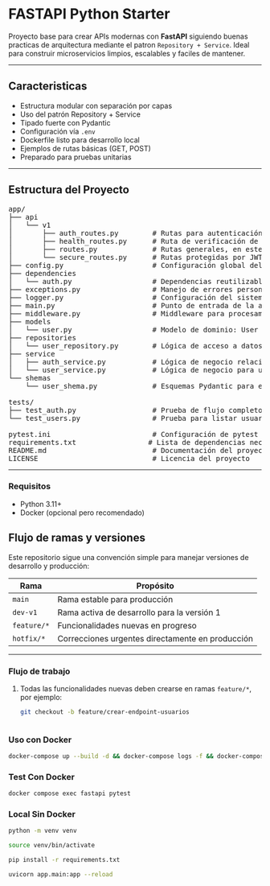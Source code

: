 # FASTAPI Python Starter

Proyecto base para crear APIs modernas con **FastAPI** siguiendo buenas practicas de arquitectura mediante el patron `Repository + Service`. Ideal para construir microservicios limpios, escalables y faciles de mantener.


---

## Caracteristicas

- Estructura modular con separación por capas  
- Uso del patrón Repository + Service  
- Tipado fuerte con Pydantic  
- Configuración vía `.env`  
- Dockerfile listo para desarrollo local  
- Ejemplos de rutas básicas (GET, POST)  
- Preparado para pruebas unitarias  

---

## Estructura del Proyecto
<pre>
app/
├── api
│   └── v1
│       ├── auth_routes.py        # Rutas para autenticación: /login
│       ├── health_routes.py      # Ruta de verificación de estado: /health
│       ├── routes.py             # Rutas generales, en este caso para /users
│       └── secure_routes.py      # Rutas protegidas por JWT: /secure
├── config.py                     # Configuración global del proyecto vía .env usando Pydantic
├── dependencies
│   └── auth.py                   # Dependencias reutilizables
├── exceptions.py                 # Manejo de errores personalizados (si no lo tienes, te lo puedo generar)
├── logger.py                     # Configuración del sistema de logging (nivel, formato, salida)
├── main.py                       # Punto de entrada de la app FastAPI, incluye rutas y metadatos
├── middleware.py                 # Middleware para procesamiento de peticiones/respuestas
├── models
│   └── user.py                   # Modelo de dominio: User (desacoplado de Pydantic)
├── repositories
│   └── user_repository.py        # Lógica de acceso a datos
├── service
│   ├── auth_service.py           # Lógica de negocio relacionada con JWT: creación y validación
│   └── user_service.py           # Lógica de negocio para usuarios, usa UserRepository
└── shemas
    └── user_shema.py             # Esquemas Pydantic para entrada/salida de datos HTTP

tests/
├── test_auth.py                  # Prueba de flujo completo de login y acceso protegido
└── test_users.py                 # Prueba para listar usuarios

pytest.ini                        # Configuración de pytest para testeo automatizado
requirements.txt                 # Lista de dependencias necesarias
README.md                         # Documentación del proyecto
LICENSE                           # Licencia del proyecto
</pre>
---

### Requisitos
- Python 3.11+
- Docker (opcional pero recomendado)

## Flujo de ramas y versiones


Este repositorio sigue una convención simple para manejar versiones de desarrollo y producción:

| Rama        | Propósito                                 |
|-------------|-------------------------------------------|
| `main`      | Rama estable para producción               |
| `dev-v1`    | Rama activa de desarrollo para la versión 1 |
| `feature/*` | Funcionalidades nuevas en progreso         |
| `hotfix/*`  | Correcciones urgentes directamente en producción |

---


### Flujo de trabajo

1. Todas las funcionalidades nuevas deben crearse en ramas `feature/*`, por ejemplo:
   ```bash
   git checkout -b feature/crear-endpoint-usuarios



### Uso con Docker
```bash
docker-compose up --build -d && docker-compose logs -f && docker-compose down
```

### Test Con Docker
```bash
docker compose exec fastapi pytest
```

### Local Sin Docker
```bash
python -m venv venv
```

```bash
source venv/bin/activate
```


```bash
pip install -r requirements.txt
```


```bash
uvicorn app.main:app --reload
```




